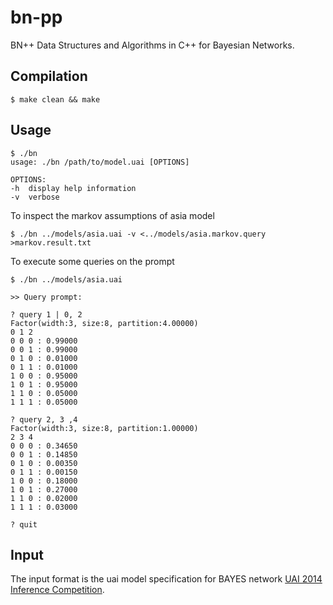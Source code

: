 # bn-pp

BN++ Data Structures and Algorithms in C++ for Bayesian Networks.

## Compilation

```
$ make clean && make
```

## Usage

```
$ ./bn
usage: ./bn /path/to/model.uai [OPTIONS]

OPTIONS:
-h	display help information
-v	verbose
```

To inspect the markov assumptions of asia model

```
$ ./bn ../models/asia.uai -v <../models/asia.markov.query >markov.result.txt
```

To execute some queries on the prompt
```
$ ./bn ../models/asia.uai

>> Query prompt:

? query 1 | 0, 2
Factor(width:3, size:8, partition:4.00000)
0 1 2
0 0 0 : 0.99000
0 0 1 : 0.99000
0 1 0 : 0.01000
0 1 1 : 0.01000
1 0 0 : 0.95000
1 0 1 : 0.95000
1 1 0 : 0.05000
1 1 1 : 0.05000

? query 2, 3 ,4
Factor(width:3, size:8, partition:1.00000)
2 3 4
0 0 0 : 0.34650
0 0 1 : 0.14850
0 1 0 : 0.00350
0 1 1 : 0.00150
1 0 0 : 0.18000
1 0 1 : 0.27000
1 1 0 : 0.02000
1 1 1 : 0.03000

? quit
```

## Input

The input format is the uai model specification for BAYES network [UAI 2014 Inference Competition](http://www.hlt.utdallas.edu/~vgogate/uai14-competition/).

